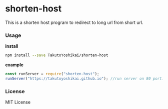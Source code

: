 # shorten-host
This is a shorten host program to redirect to long url from short url.

### Usage
**install**
```bash
npm install --save TakutoYoshikai/shorten-host
```

**example**
```javascript
const runServer = require("shorten-host");
runServer("https://takutoyoshikai.github.io"); //run server on 80 port.
```

### License
MIT License
